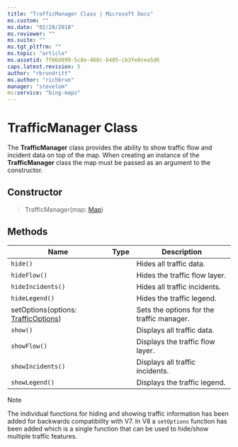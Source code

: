 ```yaml
---
title: "TrafficManager Class | Microsoft Docs"
ms.custom: ""
ms.date: "02/28/2018"
ms.reviewer: ""
ms.suite: ""
ms.tgt_pltfrm: ""
ms.topic: "article"
ms.assetid: ff06d899-5c8e-468c-b405-cb3fe8cea5d6
caps.latest.revision: 5
author: "rbrundritt"
ms.author: "richbrun"
manager: "stevelom"
ms:service: "bing-maps"
---
```

# TrafficManager Class
The **TrafficManager** class provides the ability to show traffic flow and incident data on top of the map. When creating an instance of the **TrafficManager** class the map must be passed as an argument to the constructor. 

## Constructor

> TrafficManager(map: [Map](../v8-web-control/map-class.md))

## Methods

Name                   | Type                | Description
-----------------------|---------------------|---------------------------------------------------------- 
`hide()`               |                     | Hides all traffic data.
`hideFlow()`           |                     | Hides the traffic flow layer.
`hideIncidents()`      |                     | Hides all traffic incidents.
`hideLegend()`         |                     | Hides the traffic legend.
setOptions(options: [TrafficOptions](../v8-web-control/trafficoptions-object.md)) | | Sets the options for the traffic manager.  
`show()`               |                     | Displays all traffic data.
`showFlow()`           |                     | Displays the traffic flow layer.
`showIncidents()`      |                     | Displays all traffic incidents.
`showLegend()`         |                     | Displays the traffic legend.

> [!NOTE]
> The individual functions for hiding and showing traffic information has been added for backwards compatibility with V7. In V8 a `setOptions` function has been added which is a single function that can be used to hide/show multiple traffic features.